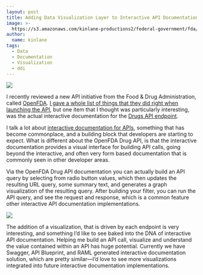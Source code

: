 ```yaml
---
layout: post
title: Adding Data Visualization Layer to Interactive API Documentation
image: >-
  https://s3.amazonaws.com/kinlane-productions2/federal-government/fda/open-fda-logo.png
author:
  name: kinlane
tags:
  - Data
  - Documentation
  - Visualization
  - ddi
---
```

[![](https://s3.amazonaws.com/kinlane-productions2/federal-government/fda/open-fda-logo.png)](https://open.fda.gov/index.html)

I recently reviewed a new API initiative from the Food & Drug Administration, called [OpenFDA](https://open.fda.gov/). [I gave a whole list of things that they did right when launching the API](http://apievangelist.com/2014/06/04/another-strong-api-implementation-in-federal-government-with-openfda/), but one item that I thought was particularly interesting, was the actual interactive documentation for the [Drugs API endpoint](https://open.fda.gov/drug/event/).

I talk a lot about [interactive documentation for APIs](http://apievangelist.com/2013/03/21/interactive-api-documentation-with-swagger/), something that has become commonplace, and a building block that developers are starting to expect. What is different about the OpenFDA Drug API, is that the interactive documentation provides a visual interface for building API calls, going beyond the interactive, and often very form based documentation that is commonly seen in other developer areas.

Via the OpenFDA Drug API documentation you can actually build an API query by selecting from radio button values, which then updates the resulting URL query, some summary text, and generates a graph visualization of the resulting query. After building your filter, you can run the API query, and see the request and response, which is a common feature other interactive API documentation implementations.

[![](https://s3.amazonaws.com/kinlane-productions2/federal-government/fda/open-fda-endpoint-visualization.png)](https://open.fda.gov/drug/event/)

The addition of a visualization, that is driven by each endpoint is very interesting, and something I’d like to see baked into the DNA of interactive API documentation. Helping me build an API call, visualize and understand the value contained within an API has huge potential. Currently we have Swagger, API Blueprint, and RAML generated interactive documentation solution, which are pretty similar—I’d love to see more visualizations integrated into future interactive documentation implementations.